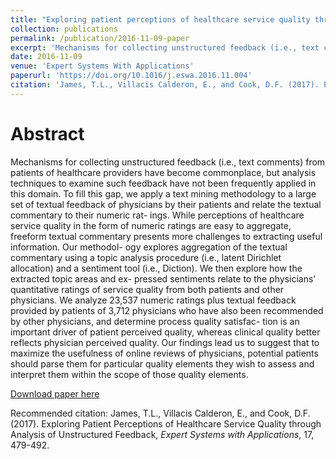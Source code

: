 ```yaml
---
title: "Exploring patient perceptions of healthcare service quality through analysis of unstructured feedback"
collection: publications
permalink: /publication/2016-11-09-paper
excerpt: 'Mechanisms for collecting unstructured feedback (i.e., text comments) from patients of healthcare providers have become commonplace, but analysis techniques to examine such feedback have not been frequently applied in this domain. To fill this gap, we apply a text mining methodology to a large set of textual feedback of physicians by their patients and relate the textual commentary to their numeric ratings. While perceptions of healthcare service quality in the form of numeric ratings are easy to aggregate, freeform textual commentary presents more challenges to extracting useful information. Our methodology explores aggregation of the textual commentary using a topic analysis procedure (i.e., latent Dirichlet allocation) and a sentiment tool (i.e., Diction). We then explore how the extracted topic areas and expressed sentiments relate to the physicians’ quantitative ratings of service quality from both patients and other physicians. We analyze 23,537 numeric ratings plus textual feedback provided by patients of 3,712 physicians who have also been recommended by other physicians, and determine process quality satisfaction is an important driver of patient perceived quality, whereas clinical quality better reflects physician perceived quality. Our findings lead us to suggest that to maximize the usefulness of online reviews of physicians, potential patients should parse them for particular quality elements they wish to assess and interpret them within the scope of those quality elements.'
date: 2016-11-09
venue: 'Expert Systems With Applications'
paperurl: 'https://doi.org/10.1016/j.eswa.2016.11.004'
citation: 'James, T.L., Villacis Calderon, E., and Cook, D.F. (2017). Exploring Patient Perceptions of Healthcare Service Quality through Analysis of Unstructured Feedback, <i> Expert Systems with Applications</i>, 17, 479-492.'
---
```

Abstract
======

Mechanisms for collecting unstructured feedback (i.e., text comments) from patients of healthcare providers have become commonplace, but analysis techniques to examine such feedback have not been frequently applied in this domain. To fill this gap, we apply a text mining methodology to a large set of textual feedback of physicians by their patients and relate the textual commentary to their numeric rat- ings. While perceptions of healthcare service quality in the form of numeric ratings are easy to aggregate, freeform textual commentary presents more challenges to extracting useful information. Our methodol- ogy explores aggregation of the textual commentary using a topic analysis procedure (i.e., latent Dirichlet allocation) and a sentiment tool (i.e., Diction). We then explore how the extracted topic areas and ex- pressed sentiments relate to the physicians’ quantitative ratings of service quality from both patients and other physicians. We analyze 23,537 numeric ratings plus textual feedback provided by patients of 3,712 physicians who have also been recommended by other physicians, and determine process quality satisfac- tion is an important driver of patient perceived quality, whereas clinical quality better reflects physician perceived quality. Our findings lead us to suggest that to maximize the usefulness of online reviews of physicians, potential patients should parse them for particular quality elements they wish to assess and interpret them within the scope of those quality elements.

[Download paper here](http://academicpages.github.io/files/paper1.pdf)

Recommended citation: James, T.L., Villacis Calderon, E., and Cook, D.F. (2017). Exploring Patient Perceptions of Healthcare Service Quality through Analysis of Unstructured Feedback, <i>Expert Systems with Applications</i>, 17, 479-492. 
